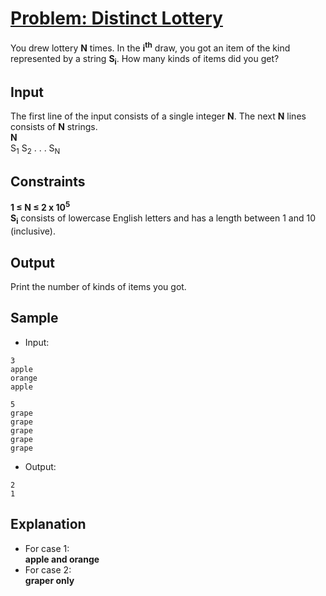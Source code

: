 # [Problem: Distinct Lottery](https://my.newtonschool.co/playground/code/y6l8cl2nabdu)

You drew lottery **N** times. In the **i<sup>th</sup>** draw, you got an item of the kind represented by a string **S<sub>i</sub>**. How many kinds of items did you get? 

## Input

The first line of the input consists of a single integer **N**. The next **N** lines consists of **N** strings. <br>
**N** <br>
S<sub>1</sub>
S<sub>2</sub>
.
.
.
S<sub>N</sub>

## Constraints

**1 ≤ N ≤ 2 x 10<sup>5</sup>** <br>
**S<sub>i</sub>** consists of lowercase English letters and has a length between 1 and 10 (inclusive).

## Output

Print the number of kinds of items you got.

## Sample

- Input:
```
3
apple
orange
apple

5
grape
grape
grape
grape
grape
```

- Output:
```
2
1
```

## Explanation

- For case 1: <br> **apple and orange** <br>
- For case 2: <br> **graper only** <br>

